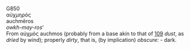G850  
αὐχμηρός  
auchmēros  
*owkh-may-ros‘*  
From αὐχμός auchmos (probably from a base akin to that of [109](g0109)
*dust*, as *dried* by wind); properly *dirty*, that is, (by implication)
*obscure:* - dark.  
